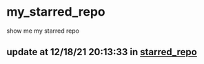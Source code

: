 # my_starred_repo
show me my starred repo

update at 12/18/21 20:13:33 in [starred_repo](./index.html)
---

